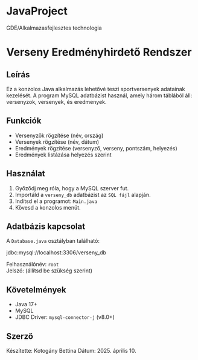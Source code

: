 # JavaProject
GDE/Alkalmazasfejlesztes technologia

# Verseny Eredményhirdető Rendszer

## Leírás
Ez a konzolos Java alkalmazás lehetővé teszi sportversenyek adatainak kezelését. A program MySQL adatbázist használ, amely három táblából áll: versenyzok, versenyek, és eredmenyek.

## Funkciók
- Versenyzők rögzítése (név, ország)
- Versenyek rögzítése (név, dátum)
- Eredmények rögzítése (versenyző, verseny, pontszám, helyezés)
- Eredmények listázása helyezés szerint

## Használat
1. Győződj meg róla, hogy a MySQL szerver fut.
2. Importáld a `verseny_db` adatbázist az `SQL fájl` alapján.
3. Indítsd el a programot: `Main.java`
4. Kövesd a konzolos menüt.

## Adatbázis kapcsolat
A `Database.java` osztályban található:

jdbc:mysql://localhost:3306/verseny_db

Felhasználónév: `root`  
Jelszó: (állítsd be szükség szerint)

## Követelmények
- Java 17+
- MySQL
- JDBC Driver: `mysql-connector-j` (v8.0+)

## Szerző
Készítette: Kotogány Bettina
Dátum: 2025. április 10.